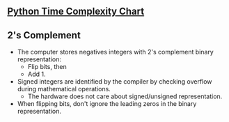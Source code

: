 ## [Python Time Complexity Chart](https://wiki.python.org/moin/TimeComplexity)

## 2's Complement
- The computer stores negatives integers with 2's complement binary representation:
  - Flip bits, then 
  - Add 1. 
- Signed integers are identified by the compiler by checking overflow during mathematical operations. 
  - The hardware does not care about signed/unsigned representation. 
- When flipping bits, don't ignore the leading zeros in the binary representation. 